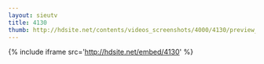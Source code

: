 ```yaml
---
layout: sieutv
title: 4130
thumb: http://hdsite.net/contents/videos_screenshots/4000/4130/preview_360p.mp4.jpg
---
```

{% include iframe src='http://hdsite.net/embed/4130' %}
 
